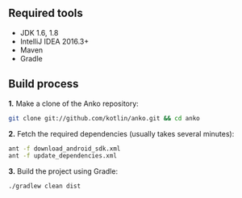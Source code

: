 ## Required tools

* JDK 1.6, 1.8
* IntelliJ IDEA 2016.3+
* Maven
* Gradle

## Build process

**1.** Make a clone of the Anko repository:

```bash
git clone git://github.com/kotlin/anko.git && cd anko
```

**2.** Fetch the required dependencies (usually takes several minutes):

```bash
ant -f download_android_sdk.xml
ant -f update_dependencies.xml
```

**3.** Build the project using Gradle:

```bash
./gradlew clean dist
```